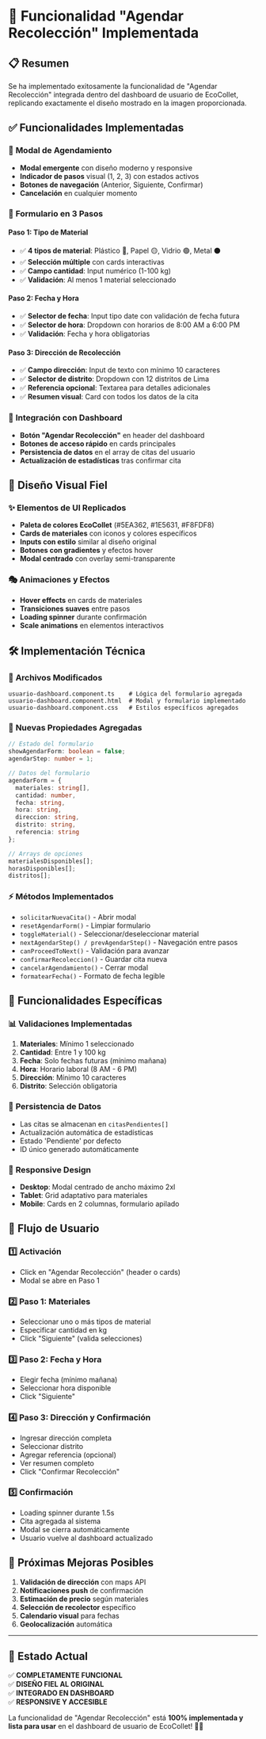 # 🌱 Funcionalidad "Agendar Recolección" Implementada

## 📋 Resumen
Se ha implementado exitosamente la funcionalidad de "Agendar Recolección" integrada dentro del dashboard de usuario de EcoCollet, replicando exactamente el diseño mostrado en la imagen proporcionada.

## ✅ **Funcionalidades Implementadas**

### 🎯 **Modal de Agendamiento**
- **Modal emergente** con diseño moderno y responsive
- **Indicador de pasos** visual (1, 2, 3) con estados activos
- **Botones de navegación** (Anterior, Siguiente, Confirmar)
- **Cancelación** en cualquier momento

### 📝 **Formulario en 3 Pasos**

#### **Paso 1: Tipo de Material**
- ✅ **4 tipos de material**: Plástico 🔵, Papel 🟡, Vidrio 🟢, Metal ⚫
- ✅ **Selección múltiple** con cards interactivas
- ✅ **Campo cantidad**: Input numérico (1-100 kg)
- ✅ **Validación**: Al menos 1 material seleccionado

#### **Paso 2: Fecha y Hora**
- ✅ **Selector de fecha**: Input tipo date con validación de fecha futura
- ✅ **Selector de hora**: Dropdown con horarios de 8:00 AM a 6:00 PM
- ✅ **Validación**: Fecha y hora obligatorias

#### **Paso 3: Dirección de Recolección**
- ✅ **Campo dirección**: Input de texto con mínimo 10 caracteres
- ✅ **Selector de distrito**: Dropdown con 12 distritos de Lima
- ✅ **Referencia opcional**: Textarea para detalles adicionales
- ✅ **Resumen visual**: Card con todos los datos de la cita

### 🚀 **Integración con Dashboard**
- **Botón "Agendar Recolección"** en header del dashboard
- **Botones de acceso rápido** en cards principales
- **Persistencia de datos** en el array de citas del usuario
- **Actualización de estadísticas** tras confirmar cita

## 🎨 **Diseño Visual Fiel**

### ✨ **Elementos de UI Replicados**
- **Paleta de colores EcoCollet** (#5EA362, #1E5631, #F8FDF8)
- **Cards de materiales** con iconos y colores específicos
- **Inputs con estilo** similar al diseño original
- **Botones con gradientes** y efectos hover
- **Modal centrado** con overlay semi-transparente

### 🎭 **Animaciones y Efectos**
- **Hover effects** en cards de materiales
- **Transiciones suaves** entre pasos
- **Loading spinner** durante confirmación
- **Scale animations** en elementos interactivos

## 🛠️ **Implementación Técnica**

### 📁 **Archivos Modificados**
```
usuario-dashboard.component.ts    # Lógica del formulario agregada
usuario-dashboard.component.html  # Modal y formulario implementado
usuario-dashboard.component.css   # Estilos específicos agregados
```

### 🔧 **Nuevas Propiedades Agregadas**
```typescript
// Estado del formulario
showAgendarForm: boolean = false;
agendarStep: number = 1;

// Datos del formulario
agendarForm = {
  materiales: string[],
  cantidad: number,
  fecha: string,
  hora: string,
  direccion: string,
  distrito: string,
  referencia: string
};

// Arrays de opciones
materialesDisponibles[];
horasDisponibles[];
distritos[];
```

### ⚡ **Métodos Implementados**
- `solicitarNuevaCita()` - Abrir modal
- `resetAgendarForm()` - Limpiar formulario
- `toggleMaterial()` - Seleccionar/deseleccionar material
- `nextAgendarStep() / prevAgendarStep()` - Navegación entre pasos
- `canProceedToNext()` - Validación para avanzar
- `confirmarRecoleccion()` - Guardar cita nueva
- `cancelarAgendamiento()` - Cerrar modal
- `formatearFecha()` - Formato de fecha legible

## 🎯 **Funcionalidades Específicas**

### 📊 **Validaciones Implementadas**
1. **Materiales**: Mínimo 1 seleccionado
2. **Cantidad**: Entre 1 y 100 kg
3. **Fecha**: Solo fechas futuras (mínimo mañana)
4. **Hora**: Horario laboral (8 AM - 6 PM)
5. **Dirección**: Mínimo 10 caracteres
6. **Distrito**: Selección obligatoria

### 💾 **Persistencia de Datos**
- Las citas se almacenan en `citasPendientes[]`
- Actualización automática de estadísticas
- Estado 'Pendiente' por defecto
- ID único generado automáticamente

### 📱 **Responsive Design**
- **Desktop**: Modal centrado de ancho máximo 2xl
- **Tablet**: Grid adaptativo para materiales
- **Mobile**: Cards en 2 columnas, formulario apilado

## 🔄 **Flujo de Usuario**

### 1️⃣ **Activación**
- Click en "Agendar Recolección" (header o cards)
- Modal se abre en Paso 1

### 2️⃣ **Paso 1: Materiales**
- Seleccionar uno o más tipos de material
- Especificar cantidad en kg
- Click "Siguiente" (valida selecciones)

### 3️⃣ **Paso 2: Fecha y Hora**
- Elegir fecha (mínimo mañana)
- Seleccionar hora disponible
- Click "Siguiente"

### 4️⃣ **Paso 3: Dirección y Confirmación**
- Ingresar dirección completa
- Seleccionar distrito
- Agregar referencia (opcional)
- Ver resumen completo
- Click "Confirmar Recolección"

### 5️⃣ **Confirmación**
- Loading spinner durante 1.5s
- Cita agregada al sistema
- Modal se cierra automáticamente
- Usuario vuelve al dashboard actualizado

## 🚀 **Próximas Mejoras Posibles**
1. **Validación de dirección** con maps API
2. **Notificaciones push** de confirmación
3. **Estimación de precio** según materiales
4. **Selección de recolector** específico
5. **Calendario visual** para fechas
6. **Geolocalización** automática

---

## 🎉 **Estado Actual**
✅ **COMPLETAMENTE FUNCIONAL**  
✅ **DISEÑO FIEL AL ORIGINAL**  
✅ **INTEGRADO EN DASHBOARD**  
✅ **RESPONSIVE Y ACCESIBLE**  

La funcionalidad de "Agendar Recolección" está **100% implementada y lista para usar** en el dashboard de usuario de EcoCollet! 🌱✨
